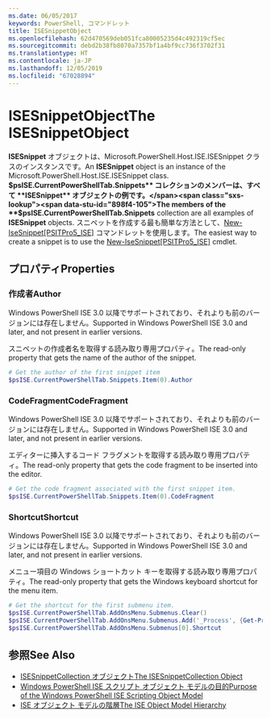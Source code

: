 ```yaml
---
ms.date: 06/05/2017
keywords: PowerShell, コマンドレット
title: ISESnippetObject
ms.openlocfilehash: 62d470569deb051fca80005235d4c492319cf5ec
ms.sourcegitcommit: debd2b38fb8070a7357bf1a4bf9cc736f3702f31
ms.translationtype: HT
ms.contentlocale: ja-JP
ms.lasthandoff: 12/05/2019
ms.locfileid: "67028894"
---
```

# <a name="the-isesnippetobject"></a><span data-ttu-id="898f4-103">ISESnippetObject</span><span class="sxs-lookup"><span data-stu-id="898f4-103">The ISESnippetObject</span></span>

<span data-ttu-id="898f4-104">**ISESnippet** オブジェクトは、Microsoft.PowerShell.Host.ISE.ISESnippet クラスのインスタンスです。</span><span class="sxs-lookup"><span data-stu-id="898f4-104">An **ISESnippet** object is an instance of the Microsoft.PowerShell.Host.ISE.ISESnippet class.</span></span> <span data-ttu-id="898f4-105">**$psISE.CurrentPowerShellTab.Snippets** コレクションのメンバーは、すべて **ISESnippet** オブジェクトの例です。</span><span class="sxs-lookup"><span data-stu-id="898f4-105">The members of the **$psISE.CurrentPowerShellTab.Snippets** collection are all examples of **ISESnippet** objects.</span></span> <span data-ttu-id="898f4-106">スニペットを作成する最も簡単な方法として、[New-IseSnippet&#91;PSITPro5_ISE&#93;](https://technet.microsoft.com/library/0a6339a3-2683-4a8e-8929-90ad9a95c3e0) コマンドレットを使用します。</span><span class="sxs-lookup"><span data-stu-id="898f4-106">The easiest way to create a snippet is to use the [New-IseSnippet&#91;PSITPro5_ISE&#93;](https://technet.microsoft.com/library/0a6339a3-2683-4a8e-8929-90ad9a95c3e0) cmdlet.</span></span>

## <a name="properties"></a><span data-ttu-id="898f4-107">プロパティ</span><span class="sxs-lookup"><span data-stu-id="898f4-107">Properties</span></span>

### <a name="author"></a><span data-ttu-id="898f4-108">作成者</span><span class="sxs-lookup"><span data-stu-id="898f4-108">Author</span></span>

<span data-ttu-id="898f4-109">Windows PowerShell ISE 3.0 以降でサポートされており、それよりも前のバージョンには存在しません。</span><span class="sxs-lookup"><span data-stu-id="898f4-109">Supported in Windows PowerShell ISE 3.0 and later, and not present in earlier versions.</span></span>

<span data-ttu-id="898f4-110">スニペットの作成者名を取得する読み取り専用プロパティ。</span><span class="sxs-lookup"><span data-stu-id="898f4-110">The read-only property that gets the name of the author of the snippet.</span></span>

```powershell
# Get the author of the first snippet item
$psISE.CurrentPowerShellTab.Snippets.Item(0).Author
```

### <a name="codefragment"></a><span data-ttu-id="898f4-111">CodeFragment</span><span class="sxs-lookup"><span data-stu-id="898f4-111">CodeFragment</span></span>

<span data-ttu-id="898f4-112">Windows PowerShell ISE 3.0 以降でサポートされており、それよりも前のバージョンには存在しません。</span><span class="sxs-lookup"><span data-stu-id="898f4-112">Supported in Windows PowerShell ISE 3.0 and later, and not present in earlier versions.</span></span>

<span data-ttu-id="898f4-113">エディターに挿入するコード フラグメントを取得する読み取り専用プロパティ。</span><span class="sxs-lookup"><span data-stu-id="898f4-113">The read-only property that gets the code fragment to be inserted into the editor.</span></span>

```powershell
# Get the code fragment associated with the first snippet item.
$psISE.CurrentPowerShellTab.Snippets.Item(0).CodeFragment
```

### <a name="shortcut"></a><span data-ttu-id="898f4-114">Shortcut</span><span class="sxs-lookup"><span data-stu-id="898f4-114">Shortcut</span></span>

<span data-ttu-id="898f4-115">Windows PowerShell ISE 3.0 以降でサポートされており、それよりも前のバージョンには存在しません。</span><span class="sxs-lookup"><span data-stu-id="898f4-115">Supported in Windows PowerShell ISE 3.0 and later, and not present in earlier versions.</span></span>

<span data-ttu-id="898f4-116">メニュー項目の Windows ショートカット キーを取得する読み取り専用プロパティ。</span><span class="sxs-lookup"><span data-stu-id="898f4-116">The read-only property that gets the Windows keyboard shortcut for the menu item.</span></span>

```powershell
# Get the shortcut for the first submenu item.
$psISE.CurrentPowerShellTab.AddOnsMenu.Submenus.Clear()
$psISE.CurrentPowerShellTab.AddOnsMenu.Submenus.Add('_Process', {Get-Process}, 'Alt+P')
$psISE.CurrentPowerShellTab.AddOnsMenu.Submenus[0].Shortcut
```

## <a name="see-also"></a><span data-ttu-id="898f4-117">参照</span><span class="sxs-lookup"><span data-stu-id="898f4-117">See Also</span></span>

- [<span data-ttu-id="898f4-118">ISESnippetCollection オブジェクト</span><span class="sxs-lookup"><span data-stu-id="898f4-118">The ISESnippetCollection Object</span></span>](The-ISESnippetCollection-Object.md)
- [<span data-ttu-id="898f4-119">Windows PowerShell ISE スクリプト オブジェクト モデルの目的</span><span class="sxs-lookup"><span data-stu-id="898f4-119">Purpose of the Windows PowerShell ISE Scripting Object Model</span></span>](purpose-of-the-windows-powershell-ise-scripting-object-model.md)
- [<span data-ttu-id="898f4-120">ISE オブジェクト モデルの階層</span><span class="sxs-lookup"><span data-stu-id="898f4-120">The ISE Object Model Hierarchy</span></span>](The-ISE-Object-Model-Hierarchy.md)
